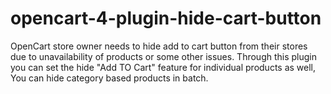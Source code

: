# opencart-4-plugin-hide-cart-button
OpenCart store owner needs to hide add to cart button from their stores due to unavailability of products or some other issues. Through this plugin you can set the hide "Add TO Cart" feature for individual products as well, You can hide category based products in batch.
